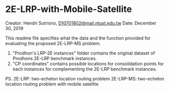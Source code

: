 # 2E-LRP-with-Mobile-Satellite

Creator: Hendri Sutrisno, D10701802@mail.ntust.edu.tw
Date: December 30, 2019

This readme file specifies what the data and the function provided for evaluating the proposed 2E-LRP-MS problem.

1. "Prodhon's LRP-2E instances" folder contains the original dataset of Prodhons 2E-LRP benchmark instances.
2. "CP coordinates" contains possible locations for consolidation points for each instances for complementing the 2E-LRP benchmark instances.

PS.
2E-LRP: two-echelon location routing problem
2E-LRP-MS: two-echelon location routing problem with mobile satellite
